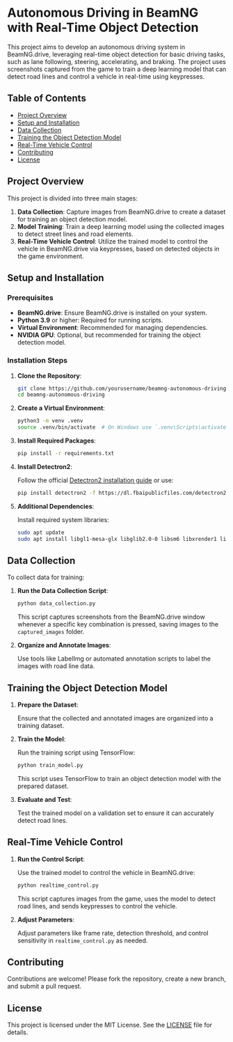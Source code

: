 # Autonomous Driving in BeamNG with Real-Time Object Detection

This project aims to develop an autonomous driving system in BeamNG.drive, leveraging real-time object detection for basic driving tasks, such as lane following, steering, accelerating, and braking. The project uses screenshots captured from the game to train a deep learning model that can detect road lines and control a vehicle in real-time using keypresses.

## Table of Contents

- [Project Overview](#project-overview)
- [Setup and Installation](#setup-and-installation)
- [Data Collection](#data-collection)
- [Training the Object Detection Model](#training-the-object-detection-model)
- [Real-Time Vehicle Control](#real-time-vehicle-control)
- [Contributing](#contributing)
- [License](#license)

## Project Overview

This project is divided into three main stages:

1. **Data Collection**: Capture images from BeamNG.drive to create a dataset for training an object detection model.
2. **Model Training**: Train a deep learning model using the collected images to detect street lines and road elements.
3. **Real-Time Vehicle Control**: Utilize the trained model to control the vehicle in BeamNG.drive via keypresses, based on detected objects in the game environment.

## Setup and Installation

### Prerequisites

- **BeamNG.drive**: Ensure BeamNG.drive is installed on your system.
- **Python 3.9** or higher: Required for running scripts.
- **Virtual Environment**: Recommended for managing dependencies.
- **NVIDIA GPU**: Optional, but recommended for training the object detection model.

### Installation Steps

1. **Clone the Repository**:

   ```bash
   git clone https://github.com/yourusername/beamng-autonomous-driving.git
   cd beamng-autonomous-driving
   ```

2. **Create a Virtual Environment**:

   ```bash
   python3 -m venv .venv
   source .venv/bin/activate  # On Windows use `.venv\Scripts\activate`
   ```

3. **Install Required Packages**:

   ```bash
   pip install -r requirements.txt
   ```

4. **Install Detectron2**:

   Follow the official [Detectron2 installation guide](https://detectron2.readthedocs.io/en/latest/tutorials/install.html) or use:

   ```bash
   pip install detectron2 -f https://dl.fbaipublicfiles.com/detectron2/wheels/cu118/torch2.0/index.html
   ```

5. **Additional Dependencies**:

   Install required system libraries:

   ```bash
   sudo apt update
   sudo apt install libgl1-mesa-glx libglib2.0-0 libsm6 libxrender1 libxext6
   ```

## Data Collection

To collect data for training:

1. **Run the Data Collection Script**:

   ```bash
   python data_collection.py
   ```

   This script captures screenshots from the BeamNG.drive window whenever a specific key combination is pressed, saving images to the `captured_images` folder.

2. **Organize and Annotate Images**:

   Use tools like LabelImg or automated annotation scripts to label the images with road line data.

## Training the Object Detection Model

1. **Prepare the Dataset**:

   Ensure that the collected and annotated images are organized into a training dataset.

2. **Train the Model**:

   Run the training script using TensorFlow:

   ```bash
   python train_model.py
   ```

   This script uses TensorFlow to train an object detection model with the prepared dataset.

3. **Evaluate and Test**:

   Test the trained model on a validation set to ensure it can accurately detect road lines.

## Real-Time Vehicle Control

1. **Run the Control Script**:

   Use the trained model to control the vehicle in BeamNG.drive:

   ```bash
   python realtime_control.py
   ```

   This script captures images from the game, uses the model to detect road lines, and sends keypresses to control the vehicle.

2. **Adjust Parameters**:

   Adjust parameters like frame rate, detection threshold, and control sensitivity in `realtime_control.py` as needed.

## Contributing

Contributions are welcome! Please fork the repository, create a new branch, and submit a pull request.

## License

This project is licensed under the MIT License. See the [LICENSE](LICENSE) file for details.